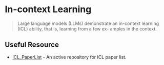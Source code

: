 # In-context Learning
> Large language models (LLMs) demonstrate an in-context learning (ICL) ability, that is, learning from a few ex- amples in the context.
## Useful Resource
- [ICL_PaperList](https://github.com/dqxiu/ICL_PaperList) - An active repository for ICL paper list.
